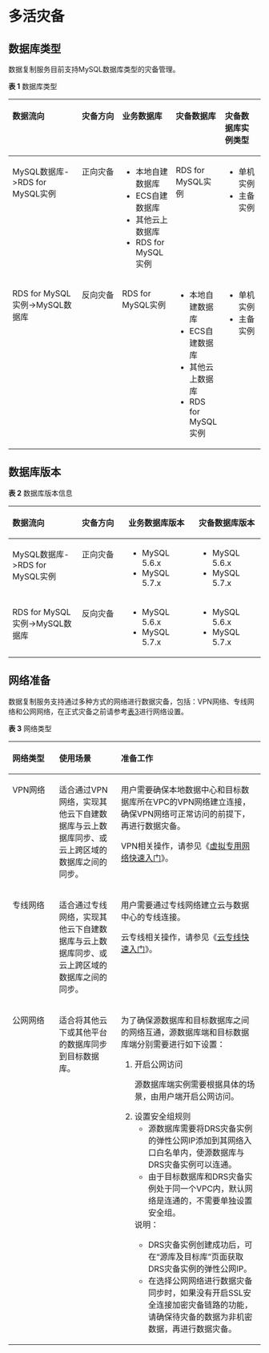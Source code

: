 # 多活灾备<a name="drs_01_0305"></a>

## 数据库类型<a name="section28212518163245"></a>

数据复制服务目前支持MySQL数据库类型的灾备管理。

**表 1**  数据库类型

<a name="table18151296913"></a>
<table><thead align="left"><tr id="row381520299912"><th class="cellrowborder" valign="top" width="28.400000000000002%" id="mcps1.2.6.1.1"><p id="p28158293911"><a name="p28158293911"></a><a name="p28158293911"></a><strong id="b168151229495"><a name="b168151229495"></a><a name="b168151229495"></a>数据流向</strong></p>
</th>
<th class="cellrowborder" valign="top" width="16.800000000000004%" id="mcps1.2.6.1.2"><p id="p1776195917559"><a name="p1776195917559"></a><a name="p1776195917559"></a><strong id="b6273111065611"><a name="b6273111065611"></a><a name="b6273111065611"></a>灾备方向</strong></p>
</th>
<th class="cellrowborder" valign="top" width="21.450000000000003%" id="mcps1.2.6.1.3"><p id="p118155291094"><a name="p118155291094"></a><a name="p118155291094"></a><strong id="b581562918916"><a name="b581562918916"></a><a name="b581562918916"></a>业务数据库</strong></p>
</th>
<th class="cellrowborder" valign="top" width="17.290000000000003%" id="mcps1.2.6.1.4"><p id="p198155297920"><a name="p198155297920"></a><a name="p198155297920"></a><strong id="b1481582918919"><a name="b1481582918919"></a><a name="b1481582918919"></a>灾备数据库</strong></p>
</th>
<th class="cellrowborder" valign="top" width="16.060000000000002%" id="mcps1.2.6.1.5"><p id="p1564515232003"><a name="p1564515232003"></a><a name="p1564515232003"></a><strong id="b1461593714015"><a name="b1461593714015"></a><a name="b1461593714015"></a>灾备数据库实例类型</strong></p>
</th>
</tr>
</thead>
<tbody><tr id="row98155291395"><td class="cellrowborder" valign="top" width="28.400000000000002%" headers="mcps1.2.6.1.1 "><p id="p108151629091"><a name="p108151629091"></a><a name="p108151629091"></a>MySQL数据库-&gt;RDS for MySQL实例</p>
</td>
<td class="cellrowborder" valign="top" width="16.800000000000004%" headers="mcps1.2.6.1.2 "><p id="p1576185916550"><a name="p1576185916550"></a><a name="p1576185916550"></a>正向灾备</p>
</td>
<td class="cellrowborder" valign="top" width="21.450000000000003%" headers="mcps1.2.6.1.3 "><a name="ul14815142918916"></a><a name="ul14815142918916"></a><ul id="ul14815142918916"><li>本地自建数据库</li><li>ECS自建数据库</li><li>其他云上数据库</li><li>RDS for MySQL实例</li></ul>
</td>
<td class="cellrowborder" valign="top" width="17.290000000000003%" headers="mcps1.2.6.1.4 "><p id="p58158291997"><a name="p58158291997"></a><a name="p58158291997"></a>RDS for MySQL实例</p>
</td>
<td class="cellrowborder" valign="top" width="16.060000000000002%" headers="mcps1.2.6.1.5 "><a name="ul1448917478010"></a><a name="ul1448917478010"></a><ul id="ul1448917478010"><li>单机实例</li><li>主备实例</li></ul>
</td>
</tr>
<tr id="row1745116123118"><td class="cellrowborder" valign="top" width="28.400000000000002%" headers="mcps1.2.6.1.1 "><p id="p1045119114315"><a name="p1045119114315"></a><a name="p1045119114315"></a>RDS for MySQL实例-&gt;MySQL数据库</p>
</td>
<td class="cellrowborder" valign="top" width="16.800000000000004%" headers="mcps1.2.6.1.2 "><p id="p18452914315"><a name="p18452914315"></a><a name="p18452914315"></a>反向灾备</p>
</td>
<td class="cellrowborder" valign="top" width="21.450000000000003%" headers="mcps1.2.6.1.3 "><p id="p545212113110"><a name="p545212113110"></a><a name="p545212113110"></a>RDS for MySQL实例</p>
</td>
<td class="cellrowborder" valign="top" width="17.290000000000003%" headers="mcps1.2.6.1.4 "><a name="ul167144383114"></a><a name="ul167144383114"></a><ul id="ul167144383114"><li>本地自建数据库</li><li>ECS自建数据库</li><li>其他云上数据库</li><li>RDS for MySQL实例</li></ul>
</td>
<td class="cellrowborder" valign="top" width="16.060000000000002%" headers="mcps1.2.6.1.5 "><a name="ul2237923324"></a><a name="ul2237923324"></a><ul id="ul2237923324"><li>单机实例</li><li>主备实例</li></ul>
</td>
</tr>
</tbody>
</table>

## 数据库版本<a name="section14715316216"></a>

**表 2**  数据库版本信息

<a name="table1229562020531"></a>
<table><thead align="left"><tr id="row32951520125317"><th class="cellrowborder" valign="top" width="27.522752275227525%" id="mcps1.2.5.1.1"><p id="p8295162025313"><a name="p8295162025313"></a><a name="p8295162025313"></a><strong id="b18688195010532"><a name="b18688195010532"></a><a name="b18688195010532"></a>数据流向</strong></p>
</th>
<th class="cellrowborder" valign="top" width="18.471847184718474%" id="mcps1.2.5.1.2"><p id="p4497163625720"><a name="p4497163625720"></a><a name="p4497163625720"></a><strong id="b11350145345714"><a name="b11350145345714"></a><a name="b11350145345714"></a>灾备方向</strong></p>
</th>
<th class="cellrowborder" valign="top" width="27.872787278727877%" id="mcps1.2.5.1.3"><p id="p12956204532"><a name="p12956204532"></a><a name="p12956204532"></a><strong id="b168865014532"><a name="b168865014532"></a><a name="b168865014532"></a>业务数据库版本</strong></p>
</th>
<th class="cellrowborder" valign="top" width="26.13261326132613%" id="mcps1.2.5.1.4"><p id="p1329582019534"><a name="p1329582019534"></a><a name="p1329582019534"></a><strong id="b1668845075319"><a name="b1668845075319"></a><a name="b1668845075319"></a>灾备数据库版本</strong></p>
</th>
</tr>
</thead>
<tbody><tr id="row1929502018534"><td class="cellrowborder" valign="top" width="27.522752275227525%" headers="mcps1.2.5.1.1 "><p id="p12142855135310"><a name="p12142855135310"></a><a name="p12142855135310"></a>MySQL数据库-&gt;RDS for MySQL实例</p>
</td>
<td class="cellrowborder" valign="top" width="18.471847184718474%" headers="mcps1.2.5.1.2 "><p id="p16497163615711"><a name="p16497163615711"></a><a name="p16497163615711"></a>正向灾备</p>
</td>
<td class="cellrowborder" valign="top" width="27.872787278727877%" headers="mcps1.2.5.1.3 "><a name="zh-cn_topic_0095989426_ul29364242145033"></a><a name="zh-cn_topic_0095989426_ul29364242145033"></a><ul id="zh-cn_topic_0095989426_ul29364242145033"><li>MySQL 5.6.x</li><li>MySQL 5.7.x</li></ul>
</td>
<td class="cellrowborder" valign="top" width="26.13261326132613%" headers="mcps1.2.5.1.4 "><a name="ul10811332115516"></a><a name="ul10811332115516"></a><ul id="ul10811332115516"><li>MySQL 5.6.x</li><li>MySQL 5.7.x</li></ul>
</td>
</tr>
<tr id="row1162803218321"><td class="cellrowborder" valign="top" width="27.522752275227525%" headers="mcps1.2.5.1.1 "><p id="p116289324322"><a name="p116289324322"></a><a name="p116289324322"></a>RDS for MySQL实例-&gt;MySQL数据库</p>
</td>
<td class="cellrowborder" valign="top" width="18.471847184718474%" headers="mcps1.2.5.1.2 "><p id="p562833203214"><a name="p562833203214"></a><a name="p562833203214"></a>反向灾备</p>
</td>
<td class="cellrowborder" valign="top" width="27.872787278727877%" headers="mcps1.2.5.1.3 "><a name="ul81501119123312"></a><a name="ul81501119123312"></a><ul id="ul81501119123312"><li>MySQL 5.6.x</li><li>MySQL 5.7.x</li></ul>
</td>
<td class="cellrowborder" valign="top" width="26.13261326132613%" headers="mcps1.2.5.1.4 "><a name="ul162357224339"></a><a name="ul162357224339"></a><ul id="ul162357224339"><li>MySQL 5.6.x</li><li>MySQL 5.7.x</li></ul>
</td>
</tr>
</tbody>
</table>

## 网络准备<a name="section7123911282"></a>

数据复制服务支持通过多种方式的网络进行数据灾备，包括：VPN网络、专线网络和公网网络，在正式灾备之前请参考[表3](#table81301656181615)进行网络设置。

**表 3**  网络类型

<a name="table81301656181615"></a>
<table><thead align="left"><tr id="row1513013564163"><th class="cellrowborder" valign="top" width="18.5%" id="mcps1.2.4.1.1"><p id="p1513085671615"><a name="p1513085671615"></a><a name="p1513085671615"></a><strong id="b55681318171719"><a name="b55681318171719"></a><a name="b55681318171719"></a>网络类型</strong></p>
</th>
<th class="cellrowborder" valign="top" width="24.560000000000002%" id="mcps1.2.4.1.2"><p id="p1933549191311"><a name="p1933549191311"></a><a name="p1933549191311"></a><strong id="b1775015515143"><a name="b1775015515143"></a><a name="b1775015515143"></a>使用场景</strong></p>
</th>
<th class="cellrowborder" valign="top" width="56.940000000000005%" id="mcps1.2.4.1.3"><p id="p813011568169"><a name="p813011568169"></a><a name="p813011568169"></a><strong id="b072818014315"><a name="b072818014315"></a><a name="b072818014315"></a>准备工作</strong></p>
</th>
</tr>
</thead>
<tbody><tr id="row513075691614"><td class="cellrowborder" valign="top" width="18.5%" headers="mcps1.2.4.1.1 "><p id="p8130135619163"><a name="p8130135619163"></a><a name="p8130135619163"></a>VPN网络</p>
</td>
<td class="cellrowborder" valign="top" width="24.560000000000002%" headers="mcps1.2.4.1.2 "><p id="p7783193731416"><a name="p7783193731416"></a><a name="p7783193731416"></a>适合通过VPN网络，实现其他云下自建数据库与云上数据库同步、或云上跨区域的数据库之间的同步。</p>
</td>
<td class="cellrowborder" valign="top" width="56.940000000000005%" headers="mcps1.2.4.1.3 "><p id="p1838162621913"><a name="p1838162621913"></a><a name="p1838162621913"></a>用户需要确保本地数据中心和目标数据库所在VPC的VPN网络建立连接，确保VPN网络可正常访问的前提下，再进行数据灾备。</p>
<p id="p22705289526"><a name="p22705289526"></a><a name="p22705289526"></a>VPN相关操作，请参见《<a href="https://support.huaweicloud.com/qs-vpn/zh-cn_topic_0133627788.html" target="_blank" rel="noopener noreferrer">虚拟专用网络快速入门</a>》。</p>
</td>
</tr>
<tr id="row4969916115418"><td class="cellrowborder" valign="top" width="18.5%" headers="mcps1.2.4.1.1 "><p id="p49704167548"><a name="p49704167548"></a><a name="p49704167548"></a>专线网络</p>
</td>
<td class="cellrowborder" valign="top" width="24.560000000000002%" headers="mcps1.2.4.1.2 "><p id="p137847121412"><a name="p137847121412"></a><a name="p137847121412"></a>适合通过专线网络，实现其他云下自建数据库与云上数据库同步、或云上跨区域的数据库之间的同步。</p>
</td>
<td class="cellrowborder" valign="top" width="56.940000000000005%" headers="mcps1.2.4.1.3 "><p id="p1797010167540"><a name="p1797010167540"></a><a name="p1797010167540"></a>用户需要通过专线网络建立云与数据中心的专线连接。</p>
<p id="p169183035219"><a name="p169183035219"></a><a name="p169183035219"></a>云专线相关操作，请参见《<a href="https://support.huaweicloud.com/qs-dc/zh-cn_topic_0145790541.html" target="_blank" rel="noopener noreferrer">云专线快速入门</a>》。</p>
</td>
</tr>
<tr id="row111301056141618"><td class="cellrowborder" valign="top" width="18.5%" headers="mcps1.2.4.1.1 "><p id="p1213015661613"><a name="p1213015661613"></a><a name="p1213015661613"></a>公网网络</p>
</td>
<td class="cellrowborder" valign="top" width="24.560000000000002%" headers="mcps1.2.4.1.2 "><p id="p13331449101313"><a name="p13331449101313"></a><a name="p13331449101313"></a>适合将其他云下或其他平台的数据库同步到目标数据库。</p>
</td>
<td class="cellrowborder" valign="top" width="56.940000000000005%" headers="mcps1.2.4.1.3 "><p id="p97175511282"><a name="p97175511282"></a><a name="p97175511282"></a>为了确保源数据库和目标数据库之间的网络互通，源数据库端和目标数据库端分别需要进行如下设置：</p>
<a name="ol971712552814"></a><a name="ol971712552814"></a><ol id="ol971712552814"><li>开启公网访问<p id="p157173518281"><a name="p157173518281"></a><a name="p157173518281"></a>源数据库端实例需要根据具体的场景，由用户端开启公网访问。</p>
</li><li>设置安全组规则<a name="ul14881615102616"></a><a name="ul14881615102616"></a><ul id="ul14881615102616"><li>源数据库需要将DRS灾备实例的弹性公网IP添加到其网络入口白名单内，使源数据库与DRS灾备实例可以连通。</li><li>由于目标数据库和DRS灾备实例处于同一个VPC内，默认网络是连通的，不需要单独设置安全组。</li></ul>
<div class="note" id="note271719582817"><a name="note271719582817"></a><a name="note271719582817"></a><span class="notetitle"> 说明： </span><div class="notebody"><a name="ul1044841115276"></a><a name="ul1044841115276"></a><ul id="ul1044841115276"><li>DRS灾备实例创建成功后，可在“源库及目标库”页面获取DRS灾备实例的弹性公网IP。</li><li>在选择公网网络进行数据灾备同步时，如果没有开启SSL安全连接加密灾备链路的功能，请确保待灾备的数据为非机密数据，再进行数据灾备。</li></ul>
</div></div>
</li></ol>
</td>
</tr>
</tbody>
</table>

